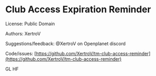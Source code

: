 # Club Access Expiration Reminder

License: Public Domain

Authors: XertroV

Suggestions/feedback: @XertroV on Openplanet discord

Code/issues: [https://github.com/XertroV/tm-club-access-reminder](https://github.com/XertroV/tm-club-access-reminder)

GL HF
